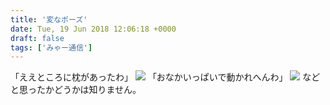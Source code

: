 ```yaml
---
title: '変なポーズ'
date: Tue, 19 Jun 2018 12:06:18 +0000
draft: false
tags: ['みゃー通信']
---
```


「ええところに枕があったわ」 [![](/images/2018/06/DSC_0553.jpg)](/images/2018/06/DSC_0553.jpg) 「おなかいっぱいで動かれへんわ」 [![](/images/2018/06/DSC_0554.jpg)](/images/2018/06/DSC_0554.jpg) などと思ったかどうかは知りません。